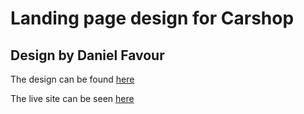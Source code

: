 # Landing page design for Carshop
## Design by Daniel Favour
The design can be found [here](https://www.behance.net/gallery/135836797/Car-Website-Design)

The live site can be seen [here](carshop-dev.netlify.app)
